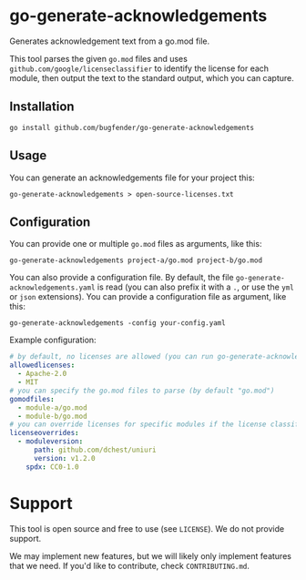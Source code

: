 # go-generate-acknowledgements
Generates acknowledgement text from a go.mod file.

This tool parses the given `go.mod` files and uses `github.com/google/licenseclassifier` to identify the license for each module, then output the text to the standard output, which you can capture.

## Installation

```shell
go install github.com/bugfender/go-generate-acknowledgements
```

## Usage

You can generate an acknowledgements file for your project this:

```shell
go-generate-acknowledgements > open-source-licenses.txt
```

## Configuration

You can provide one or multiple `go.mod` files as arguments, like this:

```shell
go-generate-acknowledgements project-a/go.mod project-b/go.mod
```

You can also provide a configuration file. By default, the file `go-generate-acknowledgements.yaml` is read (you can also prefix it with a `.`, or use the `yml` or `json` extensions). You can provide a configuration file as argument, like this:

```shell
go-generate-acknowledgements -config your-config.yaml
```

Example configuration:

```yaml
# by default, no licenses are allowed (you can run go-generate-acknowledgements to discover the licenses you use and approve them)
allowedlicenses:
  - Apache-2.0
  - MIT
# you can specify the go.mod files to parse (by default "go.mod")
gomodfiles:
  - module-a/go.mod
  - module-b/go.mod
# you can override licenses for specific modules if the license classifier can not identify them correctly
licenseoverrides:
  - moduleversion:
      path: github.com/dchest/uniuri
      version: v1.2.0
    spdx: CC0-1.0
```

# Support

This tool is open source and free to use (see `LICENSE`). We do not provide support.

We may implement new features, but we will likely only implement features that we need. If you'd like to contribute, check `CONTRIBUTING.md`.
